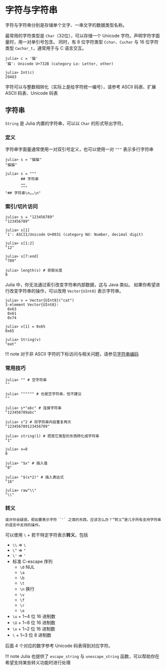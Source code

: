 # 字符与字符串
字符与字符串分别是存储单个文字、一串文字的数据类型名称。

最常用的字符类型是 `Char`（32位），可以存储一个 Unicode 字符。声明字符字面量时，用一对单引号包含。
同时，有 8 位字符类型 `Cchar`、`Cuchar` 与 16 位字符类型 `Cwchar_t`，通常用于与 C 语言交互。
```julia-repl
julia> c = '猫'
'猫': Unicode U+732B (category Lo: Letter, other)

julia> Int(c)
29483
```

字符可以与整数相转化（实际上是给字符统一编号），请参考 ASCII 码表、扩展 ASCII 码表、Unicode 码表

## 字符串
`String` 是 Julia 内置的字符串，可以以 `Char` 的形式导出字符。

### 定义
字符串字面量通常使用一对双引号定义，也可以使用一对 `"""` 表示多行字符串
```julia-repl
julia> s = "猫猫"
"猫猫"

julia> s = """
       ## 字符串
       ……
       """
"## 字符串\n……\n"
```

### 索引/切片访问
```julia-repl
julia> s = "123456789"
"123456789"

julia> s[1]
'1': ASCII/Unicode U+0031 (category Nd: Number, decimal digit)

julia> s[1:2]
"12"

julia> s[7:end]
"789"

julia> length(s) # 获取长度
9
```

Julia 中，你无法通过索引改变字符串内部数据，这与 Java 类似。
如果你希望进行改变字符串的操作，可以改用 `Vector{UInt8}` 表示字符串。
```julia-repl
julia> v = Vector{UInt8}("cat")
3-element Vector{UInt8}:
 0x63
 0x61
 0x74

julia> v[1] = 0x65
0x65

julia> String(v)
"eat"
```

!!! note
	对于非 ASCII 字符的下标访问与相关问题，请参见[字符串编码](../advanced/string_code.md)

### 常用技巧
```julia-repl
julia> "" # 空字符串
""

julia> """""" # 也是空字符串，但不建议
""

julia> s*"abc" # 连接字符串
"123456789abc"

julia> s^2 # 将字符串内容重复两次
"123456789123456789"

julia> string(1) # 把其它类型的东西转化成字符串
"1"

julia> x=8
8

julia> "$x" # 插入值
"8"

julia> "$(x*2)" # 插入表达式
"16"

julia> raw"\\"
"\\"
```

### 转义
```check newbie
或许你会疑惑，假如要表示字符 `'` 之类的东西，应该怎么办？“转义”是几乎所有支持字符串的语言中支持的操作。
```

可以使用 `\` + 若干特定字符表示**转义**，包括
* `\\` => `\`
* `\"` => `"`
* `\'` => `'`
* 标准 C-escape 序列
	* `\0` NUL
	* `\a`
	* `\b`
	* `\t`
	* `\n` 换行
	* `\v`
	* `\f`
	* `\r`
	* `\e`
* `\u` + 1~4 位 16 进制数
* `\U` + 1~8 位 16 进制数
* `\x` + 1~2 位 16 进制数
* `\` + 1~3 位 8 进制数

后面 4 个对应的数字参考 Unicode 码表得到对应字符。

!!! note
	Julia 也提供了 `escape_string` 与 `unescape_string` 函数，可以帮助你在希望支持某些转义功能时进行处理
